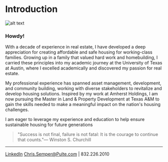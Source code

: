 # Introduction

![alt text](https://killakam3084.github.io/semper/assets/1-home-landing-page/img_6004_53673977063_o.jpg)

### Howdy!

With a decade of experience in real estate, I have developed a deep appreciation for creating affordable and safe housing for working-class families. Growing up in a family that valued hard work and homebuilding, I carried these principles into my academic journey at the University of Texas at Austin, where I excelled academically and discovered my passion for real estate.

My professional experience has spanned asset management, development, and community building, working with diverse stakeholders to revitalize and develop housing solutions. Inspired by my work at Amherst Holdings, I am now pursuing the Master in Land & Property Development at Texas A&M to gain the skills needed to make a meaningful impact on the nation's housing challenges.

I am eager to leverage my experience and education to help ensure sustainable housing for future generations

> "Success is not final, failure is not fatal: It is the courage to continue that counts."— Winston S. Churchill

---

[LinkedIn](https://linkedin.com/in/christopher-semper-b5270451)
Chris.Semper@Pulte.com | 832.226.2010
